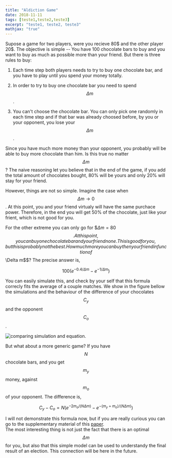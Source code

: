 ```yaml
---
title: "Aldiction Game"	
date: 2018-11-11
tags: [teste1,teste2,teste3]
excerpt: "teste1, teste2, teste3"
mathjax: "true"
---
```




Supose a game for two players, were you recieve 80$ and the other player 20$. 
The objective is simple -- You have 100 chocolate bars to buy and you want to buy as much 
as possible more than your friend. But there is three rules to buy:

1. Each time step both players needs to try to buy one chocolate bar, and you have to play until you spend your money totally. 

2. In order to try to buy one chocolate bar you need to spend $$\Delta m$$. 

3. You can't choose the chocolate bar. You can only pick one randomly in each time step and 
if that bar was already choosed before, by you or your opponent, you lose your $$\Delta m$$.

Since you have much more money than your opponent, you probably will be able to buy more chocolate
than him. Is this true no matter $$\Delta m$$? The naive reasoning let you believe that in the end of the game,
if you add the total amount of chocolates bought, 80% will be yours and only 20% will stay for your friend. 

However, things are not so simple. Imagine the case when $$\Delta m \to 0$$. At this point, you and 
your friend virtualy will have the same purchace power. Therefore, in the end you will get 50% of the chocolate,
just like your frient, which is not good for you. 

For the other extreme you can only go for $$\Delta m = 80$ $$. At this point, you can buy one chocolate bar
and your friend none. This is good for you, but this is probably not the best. How much more you can 
buy then your friend in function of $$\Delta m$$? The precise answer is,

$$100 (e^{-0.4/\Delta m} - e^{-1/\Delta m})$$

 
You can easily simulate this, and check by your self that this formula correcly fits 
the average of a couple matches. We show in the figure bellow the simulations and 
the behaviour of the difference of your chocolates $$C_y$$ and the opponent $$C_o$$.

<!--INSERT FIGURE HERE -->
<img src="{{ site.url }}{{ site.baseurl }}/images/post1/graph.png" alt="comparing simulation and equation.">


But what about a more generic game? If you have $$N$$ chocolate bars, and you get 
$$m_y$$ money, against $$m_o$$ of your opponent. The difference is,


$$C_y-C_o = N (e^{-2m_o/(N \Delta m)} - e^{-(m_y+m_o)/(N \Delta m)})$$


I will not demonstrate this formula now, but if you are really curious you can go 
to the supplementary material of this [paper](https://journals.plos.org/plosone/article?id=10.1371/journal.pone.0201654).  
The most interesting thing is not just the fact that there is an optimal $$\Delta m$$ for you, but also 
that this simple model can be used to understandy the final result of an election. This connection 
will be here in the future. 






<!--# H1 opa-->

<!--## H2 opa-->

<!--### H3 opa-->

<!--opaopaoapoapoapaopoap.-->

<!--here is some *italics*. -->

<!--asjkahsj **opaopaopa** hdasjdha.-->

<!--heheheh:-->
<!--* 111-->
<!--+ 222-->
<!--- 333-->

<!--Python code block:-->

<!--```python-->
<!--		import numpy as np-->
<!--		def test_function(x,y):-->
<!--			z = np.sum(x,y)-->
<!--			return z-->
<!--```-->

<!--math:-->

<!--$$x^3=y^3+z^3$$-->




